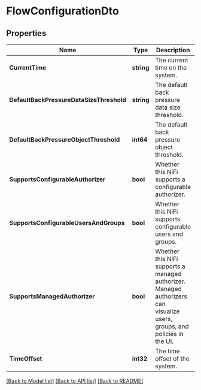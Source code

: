 # FlowConfigurationDto

## Properties
Name | Type | Description | Notes
------------ | ------------- | ------------- | -------------
**CurrentTime** | **string** | The current time on the system. | [optional] [default to null]
**DefaultBackPressureDataSizeThreshold** | **string** | The default back pressure data size threshold. | [optional] [default to null]
**DefaultBackPressureObjectThreshold** | **int64** | The default back pressure object threshold. | [optional] [default to null]
**SupportsConfigurableAuthorizer** | **bool** | Whether this NiFi supports a configurable authorizer. | [optional] [default to null]
**SupportsConfigurableUsersAndGroups** | **bool** | Whether this NiFi supports configurable users and groups. | [optional] [default to null]
**SupportsManagedAuthorizer** | **bool** | Whether this NiFi supports a managed authorizer. Managed authorizers can visualize users, groups, and policies in the UI. | [optional] [default to null]
**TimeOffset** | **int32** | The time offset of the system. | [optional] [default to null]

[[Back to Model list]](../README.md#documentation-for-models) [[Back to API list]](../README.md#documentation-for-api-endpoints) [[Back to README]](../README.md)

